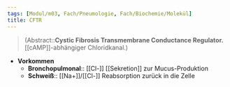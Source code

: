 ```yaml
---
tags: [Modul/m03, Fach/Pneumologie, Fach/Biochemie/Molekül]
title: CFTR
---
```

> (Abstract::**Cystic Fibrosis Transmembrane Conductance Regulator.** [[cAMP]]-abhängiger Chloridkanal.)
- **Vorkommen**
	- **Bronchopulmonal**:: [[Cl-]] [[Sekretion]] zur Mucus-Produktion
	- **Schweiß**:: [[Na+]]/[[Cl-]] Reabsorption zurück in die Zelle